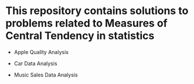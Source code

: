 # This repository contains solutions to problems related to Measures of Central Tendency in statistics



* Apple Quality Analysis
  
* Car Data Analysis
  
* Music Sales Data Analysis

